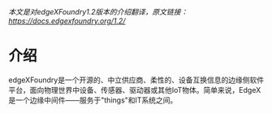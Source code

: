 *本文是对edgeXFoundry1.2版本的介绍翻译，原文链接：https://docs.edgexfoundry.org/1.2/* 
# 介绍
edgeXFoundry是一个开源的、中立供应商、柔性的、设备互换信息的边缘侧软件平台，面向物理世界中设备、传感器、驱动器或其他IoT物体。简单来说，EdgeX是一个边缘中间件——服务于"things"和IT系统之间。
